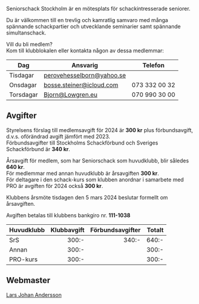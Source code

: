 Seniorschack Stockholm är en mötesplats för schackintresserade seniorer.

Du är välkommen till en trevlig och kamratlig samvaro 
med många spännande schackpartier och utvecklande seminarier samt spännande simultanschack.  

Vill du bli medlem?    
Kom till klubblokalen eller kontakta någon av dessa medlemmar:  

Dag|Ansvarig|Telefon
---|--------|-------
Tisdagar|[perovehesselborn@yahoo.se](BB2?md5=9dF00086UF)|
Onsdagar|[bosse.steiner@icloud.com](BB2?md5=9O2FFwgn9Z)|073 332 00 32  
Torsdagar|[Bjorn@Lowgren.eu](BB2?md5=Ab2GMcW0iJ)|070 990 30 00

## Avgifter 

Styrelsens förslag till medlemsavgift för 2024 är **300 kr** plus förbundsavgift,  
d.v.s. oförändrad avgift jämfört med 2023.  
Förbundsavgifter till Stockholms Schackförbund och Sveriges Schackförbund är **340 kr**.

Årsavgift för medlem, som har Seniorschack som huvudklubb, blir således **640 kr**.  
För medlemmar med annan huvudklubb är årsavgiften **300 kr**.  
För deltagare i den schack-kurs som klubben anordnar i samarbete med PRO
är avgiften för 2024 också **300 kr**.  

Klubbens årsmöte tisdagen den 5 mars 2024 beslutar formellt om årsavgiften.

Avgiften betalas till klubbens bankgiro nr. **111-1038**

Huvudklubb|Klubbavgift|Förbundsavgifter|Totalt
----------|----------:|---------------:|-----:
SrS       |      300:-|           340:-|640:-
Annan     |      300:-|                |300:-
PRO-kurs  |      300:-|                |300:-

## Webmaster

[Lars Johan Andersson](BB2?md5=9tA9nxUm5e)
